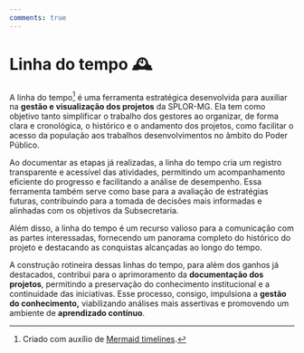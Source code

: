 ```yaml
---
comments: true
---
```


# Linha do tempo 🕰️

A linha do tempo[^1] é uma ferramenta estratégica desenvolvida para auxiliar na **gestão e visualização dos projetos** da SPLOR-MG. Ela tem como objetivo tanto simplificar o trabalho dos gestores ao organizar, de forma clara e cronológica, o histórico e o andamento dos projetos, como facilitar o acesso da população aos trabalhos desenvolvimentos no âmbito do Poder Público.

Ao documentar as etapas já realizadas, a linha do tempo cria um registro transparente e acessível das atividades, permitindo um acompanhamento eficiente do progresso e facilitando a análise de desempenho. Essa ferramenta também serve como base para a avaliação de estratégias futuras, contribuindo para a tomada de decisões mais informadas e alinhadas com os objetivos da Subsecretaria.

Além disso, a linha do tempo é um recurso valioso para a comunicação com as partes interessadas, fornecendo um panorama completo do histórico do projeto e destacando as conquistas alcançadas ao longo do tempo.

A construção rotineira dessas linhas do tempo, para além dos ganhos já destacados, contribui para o aprimoramento da **documentação dos projetos**, permitindo a preservação do conhecimento institucional e a continuidade das iniciativas. Esse processo, consigo, impulsiona a **gestão do conhecimento,** viabilizando análises mais assertivas e promovendo um ambiente de **aprendizado contínuo**.

[^1]: Criado com auxílio de [Mermaid timelines](https://mermaid.js.org/syntax/timeline.html).
